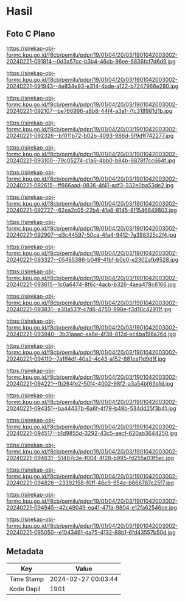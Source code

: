 # Hasil

## Foto C Plano

https://sirekap-obj-formc.kpu.go.id/f8cb/pemilu/pdpr/19/01/04/20/03/1901042003002-20240221-091814--0d3a57cc-b3b4-46cb-96ee-6836fcf7d6d9.jpg

https://sirekap-obj-formc.kpu.go.id/f8cb/pemilu/pdpr/19/01/04/20/03/1901042003002-20240221-091943--4e834e93-e314-4bde-a122-b7247966e280.jpg

https://sirekap-obj-formc.kpu.go.id/f8cb/pemilu/pdpr/19/01/04/20/03/1901042003002-20240221-092107--be766996-a8b8-44f4-a3a1-7fc318981d1b.jpg

https://sirekap-obj-formc.kpu.go.id/f8cb/pemilu/pdpr/19/01/04/20/03/1901042003002-20240221-092326--bf011b72-b02b-4093-986d-5f9dff742277.jpg

https://sirekap-obj-formc.kpu.go.id/f8cb/pemilu/pdpr/19/01/04/20/03/1901042003002-20240221-093100--79c05274-c1a6-4bb0-b84b-6878f7cc664f.jpg

https://sirekap-obj-formc.kpu.go.id/f8cb/pemilu/pdpr/19/01/04/20/03/1901042003002-20240221-092615--ff666aad-0836-4f41-adf3-332e0ba53de2.jpg

https://sirekap-obj-formc.kpu.go.id/f8cb/pemilu/pdpr/19/01/04/20/03/1901042003002-20240221-092727--62ea2c05-22b4-41a8-8145-8f1546649803.jpg

https://sirekap-obj-formc.kpu.go.id/f8cb/pemilu/pdpr/19/01/04/20/03/1901042003002-20240221-092907--d3c44597-50ca-4fa4-9412-7a398325c2f4.jpg

https://sirekap-obj-formc.kpu.go.id/f8cb/pemilu/pdpr/19/01/04/20/03/1901042003002-20240221-093327--05465386-b049-41bf-b0e0-e2302afb9528.jpg

https://sirekap-obj-formc.kpu.go.id/f8cb/pemilu/pdpr/19/01/04/20/03/1901042003002-20240221-093615--1c0a6474-8f6c-4acb-b326-4aea478c6166.jpg

https://sirekap-obj-formc.kpu.go.id/f8cb/pemilu/pdpr/19/01/04/20/03/1901042003002-20240221-093831--a30a531f-c7d6-4750-998e-f3d10c42911f.jpg

https://sirekap-obj-formc.kpu.go.id/f8cb/pemilu/pdpr/19/01/04/20/03/1901042003002-20240221-093940--3b31aaac-ea8e-4f38-812d-ec4ba198a26d.jpg

https://sirekap-obj-formc.kpu.go.id/f8cb/pemilu/pdpr/19/01/04/20/03/1901042003002-20240221-094110--7a1ff4df-40a2-4c43-a152-881ea11d9d1f.jpg

https://sirekap-obj-formc.kpu.go.id/f8cb/pemilu/pdpr/19/01/04/20/03/1901042003002-20240221-094221--fb264fe2-50f4-4002-98f2-a3a54bf63b1d.jpg

https://sirekap-obj-formc.kpu.go.id/f8cb/pemilu/pdpr/19/01/04/20/03/1901042003002-20240221-094351--ba44437b-6a6f-4f79-b48b-534dd25f3b41.jpg

https://sirekap-obj-formc.kpu.go.id/f8cb/pemilu/pdpr/19/01/04/20/03/1901042003002-20240221-094517--b1d9855d-3292-43c5-aecf-620ab3644250.jpg

https://sirekap-obj-formc.kpu.go.id/f8cb/pemilu/pdpr/19/01/04/20/03/1901042003002-20240221-094631--51487c3e-f004-4f28-b995-fd255a03f5ec.jpg

https://sirekap-obj-formc.kpu.go.id/f8cb/pemilu/pdpr/19/01/04/20/03/1901042003002-20240221-094826--23392158-f0ff-46e9-954e-b666787e25f7.jpg

https://sirekap-obj-formc.kpu.go.id/f8cb/pemilu/pdpr/19/01/04/20/03/1901042003002-20240221-094945--42c49049-ea41-47fa-9804-e12fa62546ce.jpg

https://sirekap-obj-formc.kpu.go.id/f8cb/pemilu/pdpr/19/01/04/20/03/1901042003002-20240221-095050--e1043461-da75-4132-88b1-6fd43557b50d.jpg


## Metadata

| Key        | Value               |
| ---------- | ------------------- |
| Time Stamp | 2024-02-27 00:03:44 |
| Kode Dapil | 1901                |



